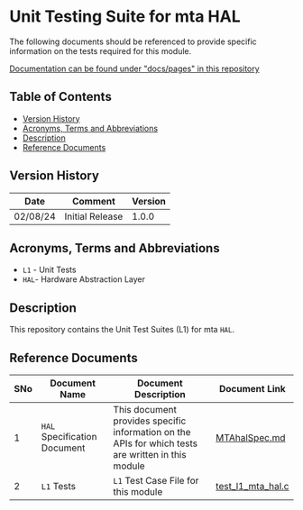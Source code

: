 # Unit Testing Suite for mta HAL

The following documents should be referenced to provide specific information on the tests required for this module.

[Documentation can be found under "docs/pages" in this repository](docs/pages)

## Table of Contents

- [Version History](#version-history)
- [Acronyms, Terms and Abbreviations](#acronyms-terms-and-abbreviations)
- [Description](#description)
- [Reference Documents](#reference-documents)

## Version History

| Date | Comment | Version |
| --- | --- | --- |
| 02/08/24 | Initial Release | 1.0.0 |

## Acronyms, Terms and Abbreviations

- `L1` - Unit Tests
- `HAL`- Hardware Abstraction Layer

## Description

This repository contains the Unit Test Suites (L1) for mta `HAL`.

## Reference Documents

|SNo|Document Name|Document Description|Document Link|
|---|-------------|--------------------|-------------|
|1|`HAL` Specification Document|This document provides specific information on the APIs for which tests are written in this module|[MTAhalSpec.md](https://github.com/rdkcentral/rdkb-halif-mta/blob/main/docs/pages/MTAhalSpec.md "MTAhalSpec.md")|
|2|`L1` Tests |`L1` Test Case File for this module |[test_l1_mta_hal.c](https://github.com/rdkcentral/rdkb-halif-test-mta/blob/feature/tdk-7142_l1_initial_revision/src/test_l1_mta_hal.c "test_l1_mta_hal.c")|
